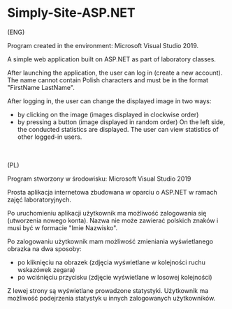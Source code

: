 # Simply-Site-ASP.NET
(ENG)

Program created in the environment: Microsoft Visual Studio 2019.

A simple web application built on ASP.NET as part of laboratory classes.

After launching the application, the user can log in (create a new account). The name cannot contain Polish characters and must be in the format "FirstName LastName".

After logging in, the user can change the displayed image in two ways:

* by clicking on the image (images displayed in clockwise order)
* by pressing a button (image displayed in random order)
On the left side, the conducted statistics are displayed. The user can view statistics of other logged-in users.

<br>
<br>
(PL)

Program stworzony w środowisku: Microsoft Visual Studio 2019

Prosta aplikacja internetowa zbudowana w oparciu o ASP.NET w ramach zajęć laboratoryjnych.

Po uruchomieniu aplikacji użytkownik ma możliwość zalogowania się (utworzenia nowego konta). Nazwa nie może zawierać polskich znaków i musi być w formacie "Imie Nazwisko".

Po zalogowaniu użytkownik mam możliwość zmieniania wyświetlanego obrazka na dwa sposoby:
* po kliknięciu na obrazek (zdjęcia wyświetlane w kolejności ruchu wskazówek zegara)
* po wciśnięciu przycisku (zdjęcie wyświetlane w losowej kolejności)


Z lewej strony są wyświetlane prowadzone statystyki.
Użytkownik ma możliwość podejrzenia statystyk u innych zalogowanych użytkowników.
